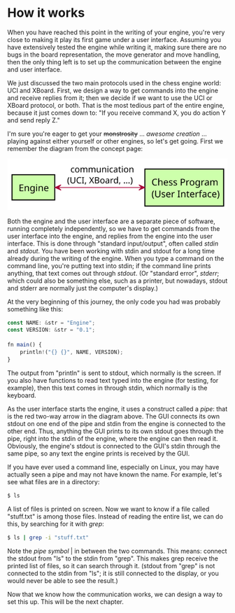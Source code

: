 # How it works

When you have reached this point in the writing of your engine, you're very
close to making it play its first game under a user interface. Assuming you
have extensively tested the engine while writing it, making sure there are
no bugs in the board representation, the move generator and move handling,
then the only thing left is to set up the communication between the engine
and user interface.

We just discussed the two main protocols used in the chess engine world:
UCI and XBoard. First, we design a way to get commands into the engine and
receive replies from it; then we decide if we want to use the UCI or XBoard
protocol, or both. That is the most tedious part of the entire engine,
because it just comes down to: "If you receive command X, you do action Y
and send reply Z."

I'm sure you're eager to get your ~~monstrosity~~ ... _awesome creation_
... playing against either yourself or other engines, so let's get going.
First we remember the diagram from the concept page:

![](../diagrams/concept.svg)

Both the engine and the user interface are a separate piece of software,
running completely independently, so we have to get commands from the user
interface into the engine, and replies from the engine into the user
interface. This is done through "standard input/output", often called _stdin_
and _stdout_. You have been working with stdin and stdout for a long time
already during the writing of the engine. When you type a command on the
command line, you're putting text into stdin; if the command line prints
anything, that text comes out through _stdout_. (Or "standard error",
_stderr_; which could also be something else, such as a printer, but
nowadays, stdout and stderr are normally just the computer's display.)

At the very beginning of this journey, the only code you had was probably
something like this:

```js
const NAME: &str = "Engine";
const VERSION: &str = "0.1";

fn main() {
    println!("{} {}", NAME, VERSION);
}
```

The output from "println" is sent to stdout, which normally is the screen.
If you also have functions to read text typed into the engine (for testing,
for example), then this text comes in through stdin, which normally is the
keyboard.

As the user interface starts the engine, it uses a construct called a
_pipe_: that is the red two-way arrow in the diagram above. The GUI
connects its own stdout on one end of the pipe and stdin from the engine is
connected to the other end. Thus, anything the GUI prints to its own stdout
goes through the pipe, right into the stdin of the engine, where the engine
can then read it. Obviously, the engine's stdout is connected to the GUI's
stdin through the same pipe, so any text the engine prints is received by
the GUI.

If you have ever used a command line, especially on Linux, you may have
actually seen a pipe and may not have known the name. For example, let's
see what files are in a directory:

```bash
$ ls
```

A list of files is printed on screen. Now we want to know if a file called
"stuff.txt" is among those files. Instead of reading the entire list, we
can do this, by searching for it with _grep_:

```bash
$ ls | grep -i "stuff.txt"
```

Note the _pipe symbol_ | in between the two commands. This means: connect
the stdout from "ls" to the stdin from "grep". This makes grep receive the
printed list of files, so it can search through it. (stdout from "grep" is
not connected to the stdin from "ls"; it is still connected to the display,
or you would never be able to see the result.)

Now that we know how the communication works, we can design a way to set
this up. This will be the next chapter.